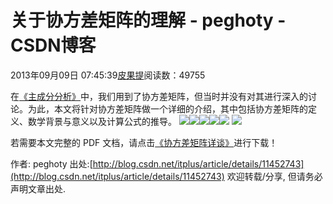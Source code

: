 
# 关于协方差矩阵的理解 - peghoty - CSDN博客


2013年09月09日 07:45:39[皮果提](https://me.csdn.net/peghoty)阅读数：49755


在[《主成分分析》](http://blog.csdn.net/itplus/article/details/11451327)中，我们用到了协方差矩阵，但当时并没有对其进行深入的讨论。为此，本文将针对协方差矩阵做一个详细的介绍，其中包括协方差矩阵的定义、数学背景与意义以及计算公式的推导。
![](https://img-blog.csdn.net/20130909074140046)![](https://img-blog.csdn.net/20131007102952562)![](https://img-blog.csdn.net/20140807102140078)![](https://img-blog.csdn.net/20130909074211468)![](https://img-blog.csdn.net/20130909074117421)
![](https://img-blog.csdn.net/20171026165353615)

若需要本文完整的 PDF 文档，请点击[《协方差矩阵详谈》](http://download.csdn.net/detail/peghoty/6478675)进行下载！


作者: peghoty
出处:[http://blog.csdn.net/itplus/article/details/11452743](http://blog.csdn.net/itplus/article/details/11452743)
欢迎转载/分享, 但请务必声明文章出处.


